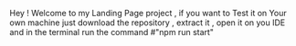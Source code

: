 Hey ! 
Welcome to my Landing Page project , if you want to Test it on Your own machine just download the repository , extract it , open it on you IDE and in the terminal run the command #"npm run start"
